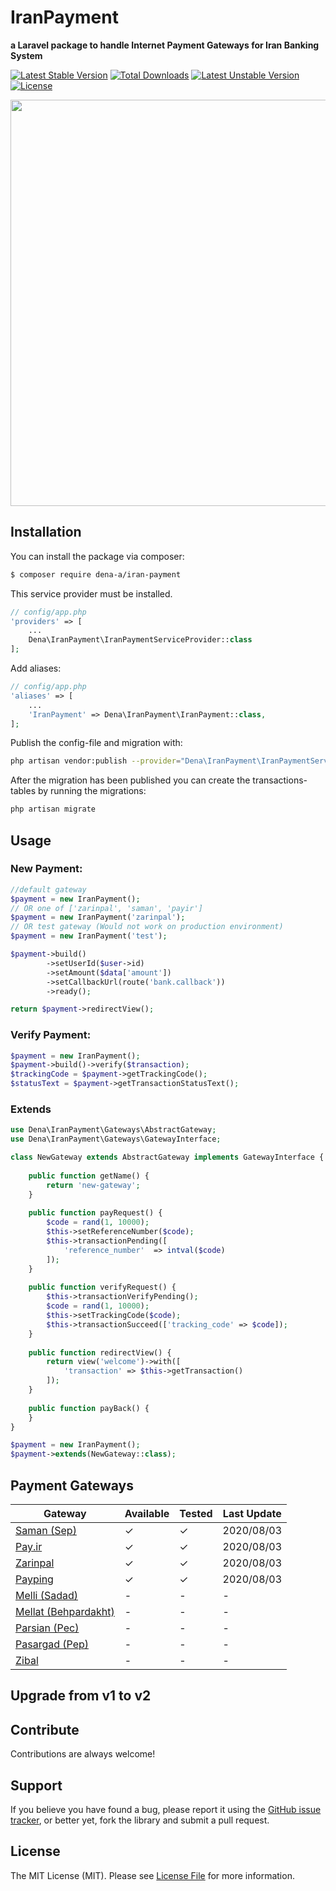 # IranPayment
**a Laravel package to handle Internet Payment Gateways for Iran Banking System**

[![Latest Stable Version](https://poser.pugx.org/dena-a/iran-payment/v)](https://packagist.org/packages/dena-a/iran-payment)
[![Total Downloads](https://poser.pugx.org/dena-a/iran-payment/downloads)](https://packagist.org/packages/dena-a/iran-payment)
[![Latest Unstable Version](https://poser.pugx.org/dena-a/iran-payment/v/unstable)](https://packagist.org/packages/dena-a/iran-payment)
[![License](https://poser.pugx.org/dena-a/iran-payment/license)](https://packagist.org/packages/dena-a/iran-payment)

<p align="center"><a href="https://github.com/dena-a/iran-payment" target="_blank"><img width="650" src="https://raw.githubusercontent.com/dena-a/iran-payment/master/images/screen.png"></a></p>

## Installation

You can install the package via composer:
``` bash
$ composer require dena-a/iran-payment
```

This service provider must be installed.
```php
// config/app.php
'providers' => [
    ...
    Dena\IranPayment\IranPaymentServiceProvider::class
];
```

Add aliases:
```php
// config/app.php
'aliases' => [
    ...
    'IranPayment' => Dena\IranPayment\IranPayment::class,
];
```

Publish the config-file and migration with:
```bash
php artisan vendor:publish --provider="Dena\IranPayment\IranPaymentServiceProvider"
```
After the migration has been published you can create the transactions-tables by
running the migrations:
```bash
php artisan migrate
```

## Usage

### New Payment:
```php
//default gateway
$payment = new IranPayment();
// OR one of ['zarinpal', 'saman', 'payir']
$payment = new IranPayment('zarinpal');
// OR test gateway (Would not work on production environment)
$payment = new IranPayment('test');

$payment->build()
        ->setUserId($user->id)
        ->setAmount($data['amount'])
        ->setCallbackUrl(route('bank.callback'))
        ->ready();

return $payment->redirectView();
```

### Verify Payment:
```php
$payment = new IranPayment();
$payment->build()->verify($transaction);
$trackingCode = $payment->getTrackingCode();
$statusText = $payment->getTransactionStatusText();
```
### Extends
```php
use Dena\IranPayment\Gateways\AbstractGateway;
use Dena\IranPayment\Gateways\GatewayInterface;

class NewGateway extends AbstractGateway implements GatewayInterface {
    
    public function getName() {
        return 'new-gateway';
    }
    
    public function payRequest() {
        $code = rand(1, 10000);
        $this->setReferenceNumber($code);
        $this->transactionPending([
            'reference_number'	=> intval($code)
        ]);
    }
    
    public function verifyRequest() {
        $this->transactionVerifyPending();
        $code = rand(1, 10000);
        $this->setTrackingCode($code);
		$this->transactionSucceed(['tracking_code' => $code]);
    }
    
    public function redirectView() {
        return view('welcome')->with([
            'transaction' => $this->getTransaction()
        ]);
    }
    
    public function payBack() {
    }
}

$payment = new IranPayment();
$payment->extends(NewGateway::class);
```

## Payment Gateways

Gateway | Available | Tested | Last Update
--- | --- | --- | ---
[Saman (Sep)](https://www.sep.ir/) | ✓ | ✓ | 2020/08/03
[Pay.ir](https://pay.ir/) | ✓ | ✓ | 2020/08/03
[Zarinpal](https://zarinpal.com/) | ✓ | ✓ | 2020/08/03
[Payping](https://github.com/queueup-dev/omnipay-acapture) | ✓ | ✓ | 2020/08/03
[Melli (Sadad)](https://sadadpsp.ir/) | - | - | -
[Mellat (Behpardakht)](http://www.behpardakht.com/) | - | - | -
[Parsian (Pec)](https://www.pec.ir/) | - | - | -
[Pasargad (Pep)](https://www.pep.co.ir/) | - | - | -
[Zibal](https://zibal.ir/) | - | - | -

## Upgrade from v1 to v2

## Contribute

Contributions are always welcome!

## Support

If you believe you have found a bug, please report it using the [GitHub issue tracker](https://github.com/dena-a/iran-payment/issues),
or better yet, fork the library and submit a pull request.

## License

The MIT License (MIT). Please see [License File](LICENSE.md) for more information.
